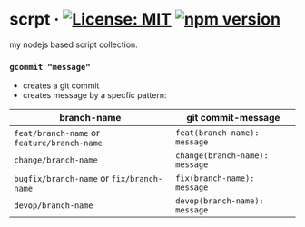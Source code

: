 # scrpt &middot; [![License: MIT](https://img.shields.io/badge/License-MIT-blue.svg)](https://github.com/matseee/scrpt/blob/master/LICENSE) [![npm version](https://badge.fury.io/js/scrpt.svg)](https://www.npmjs.com/package/scrpt)
my nodejs based script collection.

### `gcommit "message"`
- creates a git commit
- creates message by a specfic pattern:

| branch-name                                 | git commit-message             |
| ------------------------------------------- | ------------------------------ |
| `feat/branch-name` or `feature/branch-name` | `feat(branch-name): message`   |
| `change/branch-name`                        | `change(branch-name): message` |
| `bugfix/branch-name` or `fix/branch-name`   | `fix(branch-name): message`    |
| `devop/branch-name`                         | `devop(branch-name): message`  |
